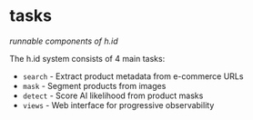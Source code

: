 # tasks
_runnable components of h.id_

The h.id system consists of 4 main tasks:
- `search` - Extract product metadata from e-commerce URLs
- `mask` - Segment products from images  
- `detect` - Score AI likelihood from product masks
- `views` - Web interface for progressive observability